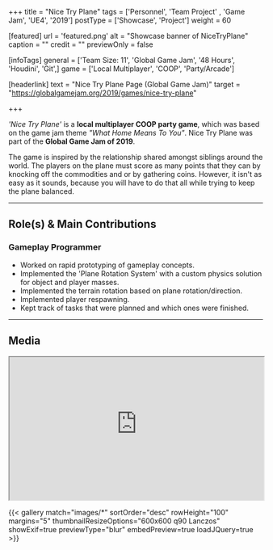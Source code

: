 +++
title = "Nice Try Plane"
tags = ['Personnel', 'Team Project' , 'Game Jam', 'UE4', '2019']
postType = ['Showcase', 'Project']
weight = 60

[featured]
  url = 'featured.png'
  alt = "Showcase banner of NiceTryPlane"
  caption = ""
  credit = ""
  previewOnly = false

[infoTags]
  general = ['Team Size: 11', 'Global Game Jam', '48 Hours', 'Houdini', 'Git',]
  game = ['Local Multiplayer', 'COOP', 'Party/Arcade']

[headerlink]
  text = "Nice Try Plane Page (Global Game Jam)"
  target = "https://globalgamejam.org/2019/games/nice-try-plane"

+++

*'Nice Try Plane'* is a **local multiplayer COOP party game**, which was based on the game jam theme *"What Home Means To You"*. Nice Try Plane was part of the **Global Game Jam of 2019**.<!--more-->

The game is inspired by the relationship shared amongst siblings around the world. The players on the plane must score as many points that they can by knocking off the commodities and or by gathering coins. However, it isn't as easy as it sounds, because you will have to do that all while trying to keep the plane balanced.

---

## Role(s) & Main Contributions
### Gameplay Programmer
- Worked on rapid prototyping of gameplay concepts.
- Implemented the 'Plane Rotation System' with a custom physics solution for object and player masses.
- Implemented the terrain rotation based on plane rotation/direction.
- Implemented player respawning.
- Kept track of tasks that were planned and which ones were finished.

---

## Media

<iframe width="100%" style="aspect-ratio:16/9" src="https://www.youtube-nocookie.com/embed/Jjhc4cXXx0k??rel=0&modestbranding=1&" frameborder="1" allow="accelerometer; autoplay; encrypted-media; gyroscope; picture-in-picture" allowfullscreen></iframe>

{{< gallery match="images/*" sortOrder="desc" rowHeight="100" margins="5" thumbnailResizeOptions="600x600 q90 Lanczos" showExif=true previewType="blur" embedPreview=true loadJQuery=true >}}
